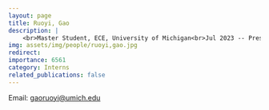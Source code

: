 ```yaml
---
layout: page
title: Ruoyi, Gao
description: |
    <br>Master Student, ECE, University of Michigan<br>Jul 2023 -- Present
img: assets/img/people/ruoyi,gao.jpg
redirect: 
importance: 6561
category: Interns
related_publications: false
---
```

Email: [gaoruoyi@umich.edu](mailto:gaoruoyi@umich.edu)

